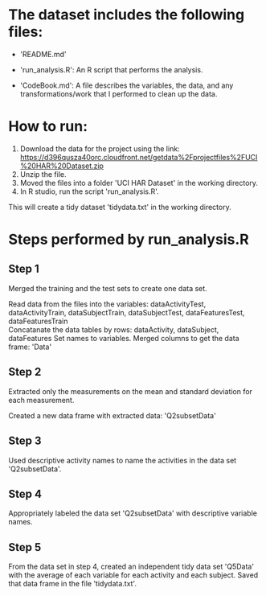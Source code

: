 The dataset includes the following files:
=========================================

- 'README.md'

- 'run_analysis.R': An R script that performs the analysis.
 
- 'CodeBook.md': A file describes the variables, the data, and any transformations/work that I performed to clean up the data.


How to run:
===========
1. Download the data for the project using the link: https://d396qusza40orc.cloudfront.net/getdata%2Fprojectfiles%2FUCI%20HAR%20Dataset.zip
2. Unzip the file.
3. Moved the files into a folder 'UCI HAR Dataset' in the working directory.
4. In R studio, run the script 'run_analysis.R'.

This will create a tidy dataset 'tidydata.txt' in the working directory.

Steps performed by run_analysis.R
=================================

Step 1 
------
Merged the training and the test sets to create one data set.

Read data from the files into the variables: dataActivityTest,  dataActivityTrain, dataSubjectTrain,  dataSubjectTest, dataFeaturesTest,  dataFeaturesTrain  
Concatanate the data tables by rows: dataActivity, dataSubject, dataFeatures
Set names to variables.
Merged columns to get the data frame: 'Data'

Step 2
------
Extracted only the measurements on the mean and standard deviation for each measurement.

Created a new data frame with extracted data: 'Q2subsetData'

Step 3
------
Used descriptive activity names to name the activities in the data set 'Q2subsetData'.

Step 4
------
Appropriately labeled the data set 'Q2subsetData' with descriptive variable names.

Step 5
------
From the data set in step 4, created an independent tidy data set 'Q5Data' with the average of each variable for each activity and each subject.
Saved that data frame in the file 'tidydata.txt'.
